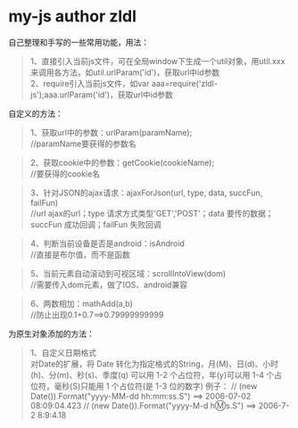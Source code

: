 # my-js author zldl

自己整理和手写的一些常用功能，用法：
>1、直接引入当前js文件，可在全局window下生成一个util对象，用util.xxx来调用各方法，如util.urlParam('id')，获取url中id参数  
>2、require引入当前js文件，如var aaa=require('zldl-js');aaa.urlParam('id')，获取url中id参数

自定义的方法：

>1、获取url中的参数：urlParam(paramName);  
//paramName要获得的参数名

>2、获取cookie中的参数：getCookie(cookieName);  
//要获得的cookie名

>3、针对JSON的ajax请求：ajaxForJson(url, type, data, succFun, failFun)  
//url ajax的url；type 请求方式类型'GET','POST'；data 要传的数据；succFun 成功回调；failFun 失败回调

>4、判断当前设备是否是android：isAndroid  
//直接是布尔值，而不是函数

>5、当前元素自动滚动到可视区域：scrollIntoView(dom)  
//需要传入dom元素，做了IOS、android兼容

>6、两数相加：mathAdd(a,b)  
//防止出现0.1+0.7==>0.79999999999

为原生对象添加的方法：

>1、自定义日期格式  
对Date的扩展，将 Date 转化为指定格式的String，月(M)、日(d)、小时(h)、分(m)、秒(s)、季度(q) 可以用 1-2 个占位符，年(y)可以用 1-4 个占位符，毫秒(S)只能用 1 个占位符(是 1-3 位的数字)
例子：
// (new Date()).Format("yyyy-MM-dd hh:mm:ss.S") ==> 2006-07-02 08:09:04.423
// (new Date()).Format("yyyy-M-d h:m:s.S")      ==> 2006-7-2 8:9:4.18
